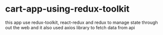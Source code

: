 # cart-app-using-redux-toolkit
this app use redux-toolkit, react-redux and redux to manage state through out the web 
and it also used axios library to fetch data from api

